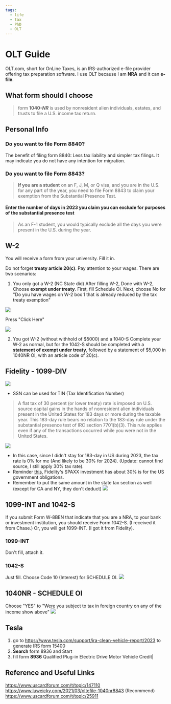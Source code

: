 ```yaml
---
tags:
  - life
  - tax
  - PhD
  - OLT
---
```

# OLT Guide
OLT.com, short for OnLine Taxes, is an IRS-authorized e-file provider offering tax preparation software.
I use OLT because I am **NRA** and it can **e-file**.

## What form should I choose
> form **1040-_NR_** is used by nonresident alien individuals, estates, and trusts to file a U.S. income tax return.

## Personal Info
### Do you want to file Form 8840?
The benefit of filing form 8840: Less tax liability and simpler tax filings. It may indicate you do not have any intention for migration.
### Do you want to file Form 8843?
> **If you are a student** on an F, J, M, or Q visa, and you are in the U.S. for any part of the year, you need to file Form 8843 to claim your exemption from the Substantial Presence Test.

#### Enter the number of days in 2023 you claim you can exclude for purposes of the substantial presence test
> As an F-1 student, you would typically exclude all the days you were present in the U.S. during the year.

## W-2
You will receive a form from your university. Fill it in. 

Do not forget **treaty article 20(c)**. Pay attention to your wages. 
There are two scenarios:

1. You only got a W-2 (NC State did)
After filling W-2, Done with W-2, Choose **exempt under treaty**. First, fill Schedule OI. Next, choose No for "Do you have wages on W-2 box 1 that is already reduced by the tax treaty exemption"


![](https://webresources.aaaab3n.moe/share/SCR-20240320-ovcc.png)

Press "Click Here"

![](https://webresources.aaaab3n.moe/share/1040nr.png)

2. You got W-2 (without withhold of $5000) and a 1040-S
	Complete your W-2 as normal, but for the 1042-S should be completed with a **statement of exempt under treaty**, followed by a statement of $5,000 in 1040NR OI, with an article code of 20(c).
## Fidelity - 1099-DIV
![](https://webresources.aaaab3n.moe/share/Fidelity1099DIV.png)

- SSN can be used for TIN (Tax Identification Number)

> A flat tax of 30 percent (or lower treaty) rate is imposed on U.S. source capital gains in the hands of nonresident alien individuals present in the United States for 183 days or more during the taxable year. This 183-day rule bears no relation to the 183-day rule under the substantial presence test of IRC section 7701(b)(3). This rule applies even if any of the transactions occurred while you were not in the United States.

![](https://webresources.aaaab3n.moe/share/7701b3.png)
- In this case, since I didn't stay for 183-day in US during 2023, the tax rate is 0% for me (And likely to be 30% for 2024). (Update: cannot find source, I still apply 30% tax rate).
- Reminder [this](https://www.uscardforum.com/t/topic/227991), Fidelity's SPAXX investment has about 30% is for the US government obligations. 
- Remember to put the same amount in the state tax section as well (except for CA and NY, they don't deduct)
![](https://webresources.aaaab3n.moe/share/spaxx-30.png)
## 1099-INT and 1042-S
If you submit Form W-8BEN that indicate that you are a NRA, to your bank or investment institution, you should receive Form 1042-S. (I received it from Chase.) Or, you will get 1099-INT. (I got it from Fidelity). 

### 1099-INT
Don't fill, attach it.
### 1042-S
Just fill. Choose Code 10 (Interest) for SCHEDULE OI.
![](https://webresources.aaaab3n.moe/share/SCR-20240320-pawj.png)

## 1040NR - SCHEDULE OI
Choose "YES" to "Were you subject to tax in foreign country on any of the income show above"
![](https://webresources.aaaab3n.moe/share/SCR-20240320-ovcc.png)
## Tesla
1. go to https://www.tesla.com/support/ira-clean-vehicle-report/2023 to generate IRS form 15400
2. **Search** form 8936 and Start
3. fill form **8936** Qualified Plug-in Electric Drive Motor Vehicle Credit|

## Reference and Useful Links
https://www.uscardforum.com/t/topic/147110
https://www.luweicky.com/2021/03/oltefile-1040nr8843 (Recommend)
https://www.uscardforum.com/t/topic/25911


